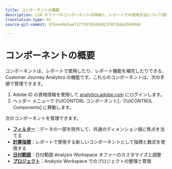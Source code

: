 ```yaml
---
title: コンポーネントの概要
description: CJA オファーのコンポーネントの詳細と、レポートでの使用方法について説明します。
translation-type: ht
source-git-commit: 076ee40e5aef1773976545692378f1b8a55089d4

---
```



# コンポーネントの概要

コンポーネントは、レポートで使用したり、レポート機能を補完したりできる、Customer Journey Analytics の機能です。これらのコンポーネントは、次の手順で管理できます。

1. Adobe ID の資格情報を使用して [analytics.adobe.com](https://analytics.adobe.com) にログインします。
2. ヘッダー メニューで [!UICONTORL コンポーネント]／[!UICONTROL Components] に移動します。

次のコンポーネントを管理できます。

* [**フィルター&#x200B;**](filters/filters-overview.md)：データの一部を除外して、共通のディメンション値に焦点を当てる
* [**計算指標&#x200B;**](calc-metrics/calc-metr-overview.md)：レポートで使用する新しいコンポーネントとして指標と数式を使用する
* [**日付範囲&#x200B;**](date-ranges/overview.md)：日付範囲 Analysis Workspace オファーのカスタマイズと調整
* [**プロジェクト&#x200B;**](projects/overview.md)：Analysis Workspace でのプロジェクトの整理と管理

